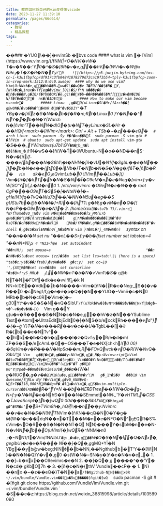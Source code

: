 ```yaml
---
title: 教你如何将自己的vim变得像vscode
date: 2023-11-27 11:39:10
permalink: /pages/66d614/
categories:
  - 教程
  - 精品教程
tags:
  - 
---
```

��# # #   �YUO\��]�vv i m Sb �bv s   c o d e  
  
 # # # #   w h a t   i s   v i m   � 
 [ V i m ] ( h t t p s : / / w w w . v i m . o r g / ) /f N*N{|<O�NV i �vW�T�v�R��:_'Y0ؚ�^�S�[6R�v�e,g��hV�(WV i �v�W@x
N9eۏ�T�X�R�N�_Yyr'`0 
  
 ! [ ] ( h t t p s : / / p 3 - j u e j i n . b y t e i m g . c o m / t o s - c n - i - k 3 u 1 f b p f c p / d f 9 1 7 c 3 f b 0 4 8 4 1 8 7 8 2 7 9 d 7 2 c a 1 9 f 3 b 5 4 ~ t p l v - k 3 u 1 f b p f c p - z o o m - i n - c r o p - m a r k : 1 5 1 2 : 0 : 0 : 0 . a w e b p )  
 # # # #   w h y   d o   w e   u s e   v i m ?  
  
 V i m \O:N N>k�e,g��hV��Nދuw�1\��wQ�vT�FO/f��[�N�_Y,{ N!k�c�L i n u x �vTf[eg��v i m w_[O1\�S/f*NN���y�R �h�v���N,g�IQ/f�YUO�OX[�e,g1\��Y�b~��R ��N��[�Nf[z�v�N�I D E N/f�f�e�OT� 
 nx�[�I D E Ɩb 
  
  
  
 # # # #   H o w   t o   m a k e   o u r   v i m   b e c o m e   v s c o d e � 
  
  
  
 # # # # #   L i n x u  
 ,g�NO(uL i n u x �SL�Hr/fA r c h ��[	g@w0N�[�vo��N�^�A U R 	�0ؚ�^�v�SD I Y '`�TYBg�v�[ňǏz�S�N��b�f�R�m;Rt�L i n u x 0 
 }Y�N��^݋NY��b�N _�Y(Wa r c h 
N�[ňv i m 'T��NN�d\O�(u�NT�yL i n u x �SL�Hr	� 
  
 ��HQ/f< m a r k > �[ňV i m < / m a r k > :  
 C t r l   +   A l t   +   T Sb _�~�z���eQ� 
 ` ` `  
 #   a r c h   L i n u x  
 s u d o   p a c m a n   - S y   # �f�eo��NS 
 s u d o   p a c m a n   - S   v i m - g t k   #   �[ňV i m  
 #   u b u n t u  
 s u d o   a p t - g e t   u p d a t e  
 s u d o   a p t   i n s t a l l   v i m - g t k  
 ` ` `  
 ُ̑�S���_YW i n d o w s (u7b1\GY*`�N�b_N�l	��[ň�vU_�`HN�wS��[ň(W�T̑�(WU b u n t u -N�o��ND��nS-N�v�[ň_/f؞���v( b���N�S9h1\�l�NHN�[ň�vU_�_N1\/f�SgbL��e�N��]) �b�N�e ��{t0�ǏNb�}T�Nb�N�S�N�g�/f&T�[ňb�R� 
 ` ` `  
 v i m    
 ` ` `  
 dk�eOۏeQv i m Lub�0 
 ! [ V i m ��Lub�] ( )  
 V i m �[ň�[�kT�b�N�S�N�Ǐ�O9eM�n�e�Neg�[v i m >f:y�vW[SO'Y\I{ۏL�M�n0 
 1 .   / e t c / v i m / v i m r c   �O9eُ*N�e�N ���  r o o t   CgP���O9eT�SS�[�Nte*N�|�~	gHe( _N1\/fq_�TvQ�N(u7b��[�N*N�N5u�eg��S	gUS(u7b�@b�N�l�]+R) ��[ňT1\	g�W,g�vM�n�Q�[( N�cP��O9eُ*N�e�N) � 
  
 2 .   / h o m e / x x x ( `O�v(u7bT) / . v i m r c   ُ*N/fh o m e �vU_N�v  v i m   M�n�e�N��O9e�S�[S_MR(u7b	gHe��8^R�[ň:Nzz�e�Nb��l	gُ*N�e�N��S�N��]R�^�ꁨRsQT�( �cP��O9eُ*N�e�N) 0 
  
 Nb�/f N�N�W,gM�n��S��(WM�n�e�N�m�R�[�^�v  s h e l l   �,g�sS�S8lENM�n0( _N�S�N(W  v i m   }T�NL�!j_4N�eM�n)  
 ` ` `  
 s y n t a x   o n                                                                                                   " ��n��lؚ�N 
 s e t   n u                                                                                                               " ��nL��S>f:y�b�/fs e t   n u m b e r  
 s e t   t a b s t o p = 4                                                                                       " ��n N*N)ۏ`S  4   *Nzz<hpe 
 s e t   a u t o i n d e n t                                                                                     " ��nꁨR)ۏ 
 s e t   m o u s e = a                                                                                         " ��n �h N�v�S(u�s e t   m o u s e =   ( zz) �S�m 
 s e t   l i s t   l c s = t a b : \ | \   ( h e r e   i s   a   s p a c e )                     " t a b �c:y( �S��/ft a b )ۏ�v0W�e��	g�c:y)  
 s e t   c c = 1 0                                                                                                         ' ' ,{ASRؚ�N�s e t   c c = 0 �S�m 
 s e t   c u r s o r l i n e                                                                                       " �z�Q>f:yS_MRL� 
 ` ` `  
  
 ۏL�ُ�NM�nT�b�N�vV i m 1\�S�_	g@bNT�N�FO/f�dk�e�vv i m ؏܏܏�kN
N N>kI D E ��Vdk�b�N ����~V i m �[ň N�|R�c�Neg:_S�[�v�R��0 
 �cNeg1\/f,g�e�v͑�p�Q�[�N��YUO�~V i m ň�c�N0 
 MRb�b�N�c0R�V i m �]�~	g3 0 Yt^�v�S�S�N�vQ�SibU\'`/f(u7bR�Pw�[�v N*N͑���S�V��NN/fb�g�~v�^~v�y�v�N�~0 
 ` ` `  
 V i m 	g��Y	g(u�v�R����S�NN�s�N�e,g��hV�z�N��YS u b l i m e   T e x t �A t o m �U l t r a E d i t bj E d i t 0�[�NS�b/ecckRh���_�vd"}�{�~g͑Y}T�N�v���R��v�c��U_�TgbL��[�ꁨR�[b��e�NTv^� �hƖb��b�Q�h�g���l�z�Q>f:y�R/e�d�m/ ͑ZP�S�S�/ecAmL�Q�~OS���T�e�NX[ch<h_I{0 
  0 0}�6qV i m �v�R���N�NpSa��m;R�FOvQwck�vO�R(W�NvQ�SibU\'`0  V i m 	g��]�v�,g� ���y:NV i m �,g�_N�y:Nv i m s c r i p t bV i m L 	��(u7b�S�N�ǏY�y�e_O(u�[eg�X:_V i m ��O�Y:NvQ�Nz� �/T(u��lؚ�N�ꁨRS��l�h�gb\V i m NvQ�N�^(uz�^�Tg�R0 
  0 0'YYpe�~��0N�[�vV i m (u7b�_���`a�(W�l	g�NUO�,g�v�`�QNO(u�e,g��hV�v^N	g�_Y�S�O	��b0  V i m   A w e s o m e /fNLu
N g'Y�vV i m �,g�vU_KN N�vQ-NS+T��Ǐ1 8 , 0 0 0 *N0 N�N g<P�_�la�vV i m �,gS�bv i m - m u l t i p l e - c u r s o r s ��[AQ���`R�^Y*N	��b�N E R D T r e e ��[(W�Ob�g-N>f:y�N�N_�e�NhƉ�V��N�SE m m e t � N*N:_'Y�vH T M L �C S S �TJ a v a S c r i p t �[b�]wQ0 
  0 0d��N�SibU\'`KNY�V i m ؏wQ	gؚ�^�SM�n'`�S+TV i m 8h�_hQ@\��n��y:Nv i m r c 	��v�e�N�S�N(WT*NV i m �[ňKN��qQ�N0�Y�g�`N�`(W�f�e��dqN��n�T��M�n�e�NFO�N^gEQR�S%cV i m �vO�R��S�N�N�NT�Q
NN}���Y�sbM�n�e�N-N�v N*N�b�O(uV i m I{�]wQR�^ N*NM�n0 
 ` ` `  
 ;`�~ NN1\/f�V i m /f N*NibU\'`�g:_�v�e,g��hV�`O�S�N�Ǐ�Q�Nx�,gegibU\�e�v�R���NǏ��]�Q�,g*gMQ*YǏ�NYBg��yb@w�beg;NIN`�`�b�N N,��Ng i t h u b b�T'Y��[WN}��N�N�Q}Y�v�,g0 
 �s(W�N�~$N�y�[ň�c�N�v�e_� 
 1 .   ��]~b�nx��O9ev i m r c �e�N 
 2 .   ��]�Q�,g  ����^��'Y�N�cd�	gؚKbOُ7h	� 
 3 .   �[ň�c�N�{thV  V u n d l e ��cP�	� 
 1 .   N}��nx 
 �~�z��eQ�}T�N�a`/f�Ng i t h u b -NN}��nx0R  ~ / . v i m / b u n d l e / V u n d l e . v i m ��la�5u� ����[ňg i t �]wQ 
 ` ` `  
 s u d o   p a c m a n   - S   g i t   #   �[ňg i t  
 g i t   c l o n e   h t t p s : / / g i t h u b . c o m / V u n d l e V i m / V u n d l e . v i m . g i t   ~ / . v i m / b u n d l e / V u n d l e . v i m  
 ` ` `  
  
  
  
  
 �S��e�z: h t t p s : / / b l o g . c s d n . n e t / w e i x i n _ 3 8 8 1 5 9 9 8 / a r t i c l e / d e t a i l s / 1 0 3 5 8 9 0 9 0  
 